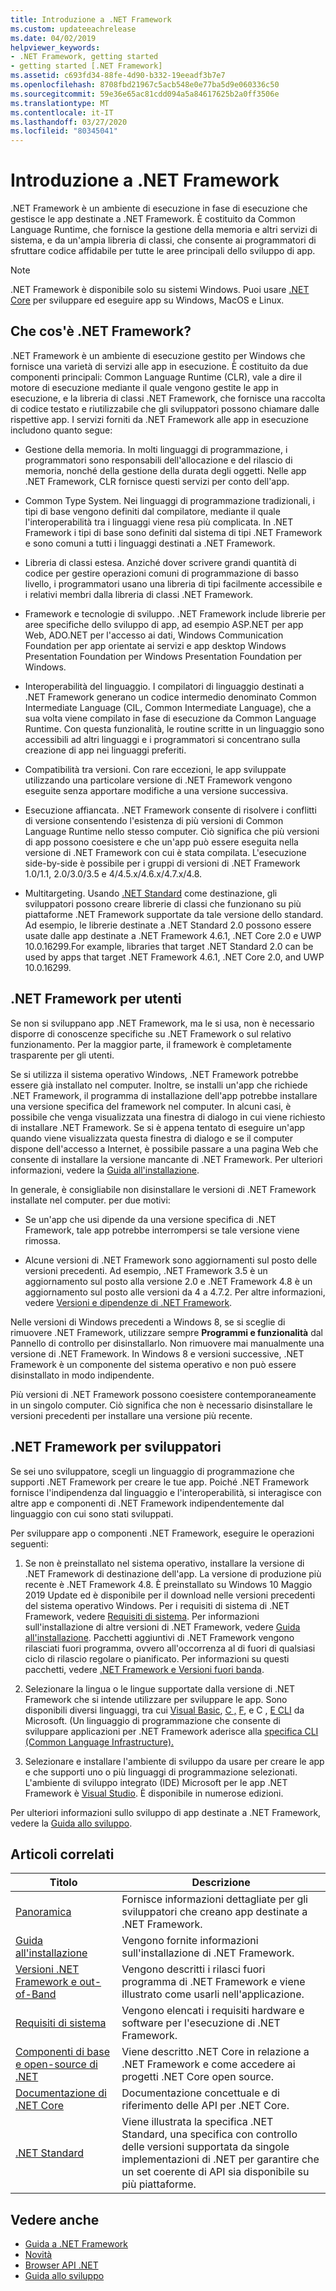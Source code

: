 ```yaml
---
title: Introduzione a .NET Framework
ms.custom: updateeachrelease
ms.date: 04/02/2019
helpviewer_keywords:
- .NET Framework, getting started
- getting started [.NET Framework]
ms.assetid: c693fd34-88fe-4d90-b332-19eeadf3b7e7
ms.openlocfilehash: 8708fbd21967c5acb548e0e77ba5d9e060336c50
ms.sourcegitcommit: 59e36e65ac81cdd094a5a84617625b2a0ff3506e
ms.translationtype: MT
ms.contentlocale: it-IT
ms.lasthandoff: 03/27/2020
ms.locfileid: "80345041"
---
```

# <a name="get-started-with-net-framework"></a>Introduzione a .NET Framework

.NET Framework è un ambiente di esecuzione in fase di esecuzione che gestisce le app destinate a .NET Framework. È costituito da Common Language Runtime, che fornisce la gestione della memoria e altri servizi di sistema, e da un'ampia libreria di classi, che consente ai programmatori di sfruttare codice affidabile per tutte le aree principali dello sviluppo di app.

> [!NOTE]
> .NET Framework è disponibile solo su sistemi Windows. Puoi usare [.NET Core](../../core/index.yml) per sviluppare ed eseguire app su Windows, MacOS e Linux.

## <a name="what-is-net-framework"></a>Che cos'è .NET Framework?

.NET Framework è un ambiente di esecuzione gestito per Windows che fornisce una varietà di servizi alle app in esecuzione. È costituito da due componenti principali: Common Language Runtime (CLR), vale a dire il motore di esecuzione mediante il quale vengono gestite le app in esecuzione, e la libreria di classi .NET Framework, che fornisce una raccolta di codice testato e riutilizzabile che gli sviluppatori possono chiamare dalle rispettive app. I servizi forniti da .NET Framework alle app in esecuzione includono quanto segue:

- Gestione della memoria. In molti linguaggi di programmazione, i programmatori sono responsabili dell'allocazione e del rilascio di memoria, nonché della gestione della durata degli oggetti. Nelle app .NET Framework, CLR fornisce questi servizi per conto dell'app.

- Common Type System. Nei linguaggi di programmazione tradizionali, i tipi di base vengono definiti dal compilatore, mediante il quale l'interoperabilità tra i linguaggi viene resa più complicata. In .NET Framework i tipi di base sono definiti dal sistema di tipi .NET Framework e sono comuni a tutti i linguaggi destinati a .NET Framework.

- Libreria di classi estesa. Anziché dover scrivere grandi quantità di codice per gestire operazioni comuni di programmazione di basso livello, i programmatori usano una libreria di tipi facilmente accessibile e i relativi membri dalla libreria di classi .NET Framework.

- Framework e tecnologie di sviluppo. .NET Framework include librerie per aree specifiche dello sviluppo di app, ad esempio ASP.NET per app Web, ADO.NET per l'accesso ai dati, Windows Communication Foundation per app orientate ai servizi e app desktop Windows Presentation Foundation per Windows Presentation Foundation per Windows.

- Interoperabilità del linguaggio. I compilatori di linguaggio destinati a .NET Framework generano un codice intermedio denominato Common Intermediate Language (CIL, Common Intermediate Language), che a sua volta viene compilato in fase di esecuzione da Common Language Runtime. Con questa funzionalità, le routine scritte in un linguaggio sono accessibili ad altri linguaggi e i programmatori si concentrano sulla creazione di app nei linguaggi preferiti.

- Compatibilità tra versioni. Con rare eccezioni, le app sviluppate utilizzando una particolare versione di .NET Framework vengono eseguite senza apportare modifiche a una versione successiva.

- Esecuzione affiancata. .NET Framework consente di risolvere i conflitti di versione consentendo l'esistenza di più versioni di Common Language Runtime nello stesso computer. Ciò significa che più versioni di app possono coesistere e che un'app può essere eseguita nella versione di .NET Framework con cui è stata compilata. L'esecuzione side-by-side è possibile per i gruppi di versioni di .NET Framework 1.0/1.1, 2.0/3.0/3.5 e 4/4.5.x/4.6.x/4.7.x/4.8.

- Multitargeting. Usando [.NET Standard](../../standard/net-standard.md) come destinazione, gli sviluppatori possono creare librerie di classi che funzionano su più piattaforme .NET Framework supportate da tale versione dello standard. Ad esempio, le librerie destinate a .NET Standard 2.0 possono essere usate dalle app destinate a .NET Framework 4.6.1, .NET Core 2.0 e UWP 10.0.16299.For example, libraries that target .NET Standard 2.0 can be used by apps that target .NET Framework 4.6.1, .NET Core 2.0, and UWP 10.0.16299.

<a name="ForUsers"></a>
## <a name="the-net-framework-for-users"></a>.NET Framework per utenti

Se non si sviluppano app .NET Framework, ma le si usa, non è necessario disporre di conoscenze specifiche su .NET Framework o sul relativo funzionamento. Per la maggior parte, il framework è completamente trasparente per gli utenti.

Se si utilizza il sistema operativo Windows, .NET Framework potrebbe essere già installato nel computer. Inoltre, se installi un'app che richiede .NET Framework, il programma di installazione dell'app potrebbe installare una versione specifica del framework nel computer. In alcuni casi, è possibile che venga visualizzata una finestra di dialogo in cui viene richiesto di installare .NET Framework. Se si è appena tentato di eseguire un'app quando viene visualizzata questa finestra di dialogo e se il computer dispone dell'accesso a Internet, è possibile passare a una pagina Web che consente di installare la versione mancante di .NET Framework. Per ulteriori informazioni, vedere la [Guida all'installazione](../install/index.md).

In generale, è consigliabile non disinstallare le versioni di .NET Framework installate nel computer. per due motivi:

- Se un'app che usi dipende da una versione specifica di .NET Framework, tale app potrebbe interrompersi se tale versione viene rimossa.

- Alcune versioni di .NET Framework sono aggiornamenti sul posto delle versioni precedenti. Ad esempio, .NET Framework 3.5 è un aggiornamento sul posto alla versione 2.0 e .NET Framework 4.8 è un aggiornamento sul posto alle versioni da 4 a 4.7.2. Per altre informazioni, vedere [Versioni e dipendenze di .NET Framework](../migration-guide/versions-and-dependencies.md).

Nelle versioni di Windows precedenti a Windows 8, se si sceglie di rimuovere .NET Framework, utilizzare sempre **Programmi e funzionalità** dal Pannello di controllo per disinstallarlo. Non rimuovere mai manualmente una versione di .NET Framework. In Windows 8 e versioni successive, .NET Framework è un componente del sistema operativo e non può essere disinstallato in modo indipendente.

Più versioni di .NET Framework possono coesistere contemporaneamente in un singolo computer. Ciò significa che non è necessario disinstallare le versioni precedenti per installare una versione più recente.

## <a name="net-framework-for-developers"></a>.NET Framework per sviluppatori

Se sei uno sviluppatore, scegli un linguaggio di programmazione che supporti .NET Framework per creare le tue app. Poiché .NET Framework fornisce l'indipendenza dal linguaggio e l'interoperabilità, si interagisce con altre app e componenti di .NET Framework indipendentemente dal linguaggio con cui sono stati sviluppati.

Per sviluppare app o componenti .NET Framework, eseguire le operazioni seguenti:

1. Se non è preinstallato nel sistema operativo, installare la versione di .NET Framework di destinazione dell'app. La versione di produzione più recente è .NET Framework 4.8. È preinstallato su Windows 10 Maggio 2019 Update ed è disponibile per il download nelle versioni precedenti del sistema operativo Windows. Per i requisiti di sistema di .NET Framework, vedere [Requisiti di sistema](system-requirements.md). Per informazioni sull'installazione di altre versioni di .NET Framework, vedere [Guida all'installazione](../install/guide-for-developers.md). Pacchetti aggiuntivi di .NET Framework vengono rilasciati fuori programma, ovvero all'occorrenza al di fuori di qualsiasi ciclo di rilascio regolare o pianificato. Per informazioni su questi pacchetti, vedere [.NET Framework e Versioni fuori banda](the-net-framework-and-out-of-band-releases.md).

2. Selezionare la lingua o le lingue supportate dalla versione di .NET Framework che si intende utilizzare per sviluppare le app. Sono disponibili diversi linguaggi, tra cui [Visual Basic](../../visual-basic/index.yml), [C ,](../../csharp/index.yml) [F](../../fsharp/index.yml), e C , [E CLI](/cpp/dotnet/dotnet-programming-with-cpp-cli-visual-cpp) da Microsoft. (Un linguaggio di programmazione che consente di sviluppare applicazioni per .NET Framework aderisce alla [specifica CLI (Common Language Infrastructure).](https://visualstudio.microsoft.com/license-terms/ecma-c-common-language-infrastructure-standards/)

3. Selezionare e installare l'ambiente di sviluppo da usare per creare le app e che supporti uno o più linguaggi di programmazione selezionati. L'ambiente di sviluppo integrato (IDE) Microsoft per le app .NET Framework è [Visual Studio](https://visualstudio.microsoft.com/vs/?utm_medium=microsoft&utm_source=docs.microsoft.com&utm_campaign=inline+link). È disponibile in numerose edizioni.

Per ulteriori informazioni sullo sviluppo di app destinate a .NET Framework, vedere la [Guida allo sviluppo](../development-guide.md).

## <a name="related-articles"></a>Articoli correlati

| Titolo | Descrizione |
| ----- |------------ |
| [Panoramica](overview.md) | Fornisce informazioni dettagliate per gli sviluppatori che creano app destinate a .NET Framework. |
| [Guida all'installazione](../install/index.md) | Vengono fornite informazioni sull'installazione di .NET Framework. |  
| [Versioni .NET Framework e out-of-Band](the-net-framework-and-out-of-band-releases.md) | Vengono descritti i rilasci fuori programma di .NET Framework e viene illustrato come usarli nell'applicazione. |
| [Requisiti di sistema](system-requirements.md) | Vengono elencati i requisiti hardware e software per l'esecuzione di .NET Framework. |
| [Componenti di base e open-source di .NET](net-core-and-open-source.md) | Viene descritto .NET Core in relazione a .NET Framework e come accedere ai progetti .NET Core open source. |
| [Documentazione di .NET Core](../../core/index.yml) | Documentazione concettuale e di riferimento delle API per .NET Core. |
| [.NET Standard](../../standard/net-standard.md) | Viene illustrata la specifica .NET Standard, una specifica con controllo delle versioni supportata da singole implementazioni di .NET per garantire che un set coerente di API sia disponibile su più piattaforme.

## <a name="see-also"></a>Vedere anche

- [Guida a .NET Framework](../index.yml)
- [Novità](../whats-new/index.md)
- [Browser API .NET](../../../api/index.md)
- [Guida allo sviluppo](../development-guide.md)

